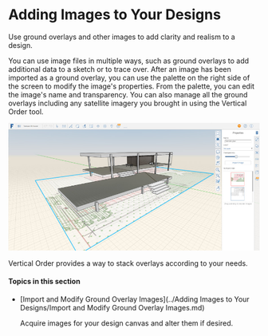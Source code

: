 # Adding Images to Your Designs

Use ground overlays and other images to add clarity and realism to a design.
 

You can use image files in multiple ways, such as ground overlays to add additional data to a sketch or to trace over. After an image has been imported as a ground overlay, you can use the palette on the right side of the screen to modify the image's properties. From the palette, you can edit the image's name and transparency. You can also manage all the ground overlays including any satellite imagery you brought in using the Vertical Order tool.

![](Images/GUID-911B5932-8342-4CCF-BBAF-B761959F482B-low.jpg)

Vertical Order provides a way to stack overlays according to your needs.

  

#### Topics in this section

* [Import and Modify Ground Overlay Images](../Adding Images to Your Designs/Import and Modify Ground Overlay Images.md)
    
    Acquire images for your design canvas and alter them if desired.

